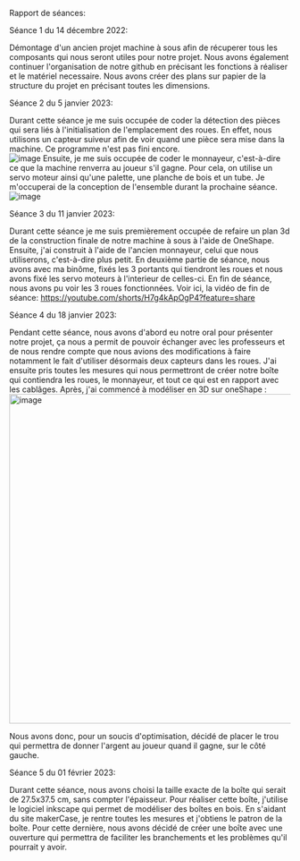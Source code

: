 
Rapport de séances: 

Séance 1 du 14 décembre 2022:

Démontage d'un ancien projet machine à sous afin de récuperer tous les composants qui nous seront utiles pour notre projet. 
Nous avons également continuer l'organisation de notre github en précisant les fonctions à réaliser et le matériel necessaire. Nous avons créer des plans sur papier de la structure du projet en précisant toutes les dimensions.

Séance 2 du 5 janvier 2023:

Durant cette séance je me suis occupée de coder la détection des pièces qui sera liés à l'initialisation de l'emplacement des roues. En effet, nous utilisons un capteur suiveur afin de voir quand une pièce sera mise dans la machine. Ce programme n'est pas fini encore.  
![image](https://user-images.githubusercontent.com/119940151/210733081-653ce2d0-0860-4e07-a8a5-549cdd98e0e9.png)
Ensuite, je me suis occupée de coder le monnayeur, c'est-à-dire ce que la machine renverra au joueur s'il gagne. Pour cela, on utilise un servo moteur ainsi qu'une palette, une planche de bois et un tube. Je m'occuperai de la conception de l'ensemble durant la prochaine séance. 
![image](https://user-images.githubusercontent.com/119940151/210733393-47536a42-9bb6-49e2-bb9b-f188b1c79bb8.png)



Séance 3 du 11 janvier 2023: 

Durant cette séance je me suis premièrement occupée de refaire un plan 3d de la construction finale de notre machine à sous à l'aide de OneShape. Ensuite, j'ai construit à l'aide de l'ancien monnayeur, celui que nous utiliserons, c'est-à-dire plus petit. 
En deuxième partie de séance, nous avons avec ma binôme, fixés les 3 portants qui tiendront les roues et nous avons fixé les servo moteurs à l'interieur de celles-ci. 
En fin de séance, nous avons pu voir les 3 roues fonctionnées. 
Voir ici, la vidéo de fin de séance: https://youtube.com/shorts/H7g4kApOgP4?feature=share

Séance 4 du 18 janvier 2023: 

Pendant cette séance, nous avons d'abord eu notre oral pour présenter notre projet, ça nous a permit de pouvoir échanger avec les professeurs et de nous rendre compte que nous avions des modifications à faire notamment le fait d'utiliser désormais deux capteurs dans les roues. J'ai ensuite pris toutes les mesures qui nous permettront de créer notre boîte qui contiendra les roues, le monnayeur, et tout ce qui est en rapport avec les cablâges. Après, j'ai commencé à modéliser en 3D sur oneShape : <img width="589" alt="image" src="https://user-images.githubusercontent.com/119940151/213480298-aa8ffc69-97d7-470b-b58a-6937aead90fe.png">

Nous avons donc, pour un soucis d'optimisation, décidé de placer le trou qui permettra de donner l'argent au joueur quand il gagne, sur le côté gauche. 

Séance 5 du 01 février 2023: 

Durant cette séance, nous avons choisi la taille exacte de la boîte qui serait de 27.5x37.5 cm, sans compter l'épaisseur. Pour réaliser cette boîte, j'utilise le logiciel inkscape qui permet de modéliser des boîtes en bois. En s'aidant du site makerCase, je rentre toutes les mesures et j'obtiens le patron de la boîte. Pour cette dernière, nous avons décidé de créer une boîte avec une ouverture qui permettra de faciliter les branchements et les problèmes qu'il pourrait y avoir. 


